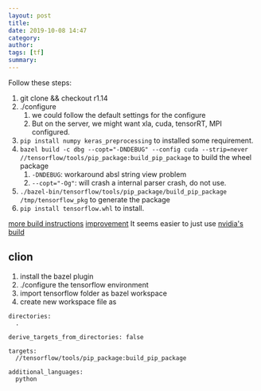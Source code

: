 ```yaml
---
layout: post
title: 
date: 2019-10-08 14:47
category: 
author: 
tags: [tf]
summary: 
---
```


Follow these steps:

1. git clone && checkout r1.14
2. ./configure
   1. we could follow the default settings for the configure
   2. But on the server, we might want xla, cuda, tensorRT, MPI configured.
3. `pip install numpy keras_preprocessing` to installed some requirement.
4. `bazel build -c dbg --copt="-DNDEBUG" --config cuda --strip=never //tensorflow/tools/pip_package:build_pip_package` to build the wheel package
   1. `-DNDEBUG`: workaround absl string view problem
   2. `--copt="-Og"`: will crash a internal parser crash, do not use.
5. `./bazel-bin/tensorflow/tools/pip_package/build_pip_package /tmp/tensorflow_pkg` to generate the package
6. `pip install tensorflow.whl` to install.


[more build instructions](https://github.com/mind/wheels)
[improvement](https://medium.com/@sometimescasey/building-tensorflow-from-source-for-sse-avx-fma-instructions-worth-the-effort-fbda4e30eec3)
It seems easier to just use [nvidia's build](https://ngc.nvidia.com/catalog/containers)

## clion

1. install the bazel plugin
2. ./configure the tensorflow environment
3. import tensorflow folder as bazel workspace 
4. create new workspace file as 

```
directories:
  .

derive_targets_from_directories: false

targets:
  //tensorflow/tools/pip_package:build_pip_package

additional_languages:
  python
```
